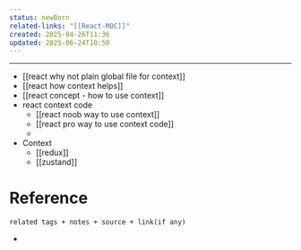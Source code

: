 ```yaml
---
status: newBorn
related-links: "[[React-MOC]]"
created: 2025-04-26T11:36
updated: 2025-06-24T10:50
---
```

---

- [[react why not plain global file for context]]
- [[react how context helps]]
- [[react concept - how to use context]]
- react context code
	- [[react noob way to use context]]
	- [[react pro way to use context code]]
	- 
- Context
	- [[redux]]
	- [[zustand]]


# Reference
`related tags + notes + source + link(if any)`
 

- 